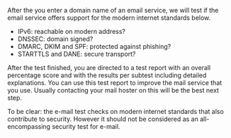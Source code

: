 After the you enter a domain name of an email service, we will test if the email service offers support for the modern internet standards below.

* IPv6: reachable on modern address?
* DNSSEC: domain signed?
* DMARC, DKIM and SPF: protected against phishing?
* STARTTLS and DANE: secure transport?

After the test finished, you are directed to a test report with an overall percentage score and with the results per subtest including  detailed explanations. You can use this test report to improve the mail service that you use. Usually contacting your mail hoster on this will be the best next step.

To be clear: the e-mail test checks on modern internet standards that also contribute to security. However it should not be considered as an all-encompassing security test for e-mail.

